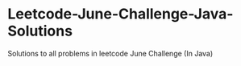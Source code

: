 # Leetcode-June-Challenge-Java-Solutions
Solutions to all problems in leetcode June Challenge (In Java)
